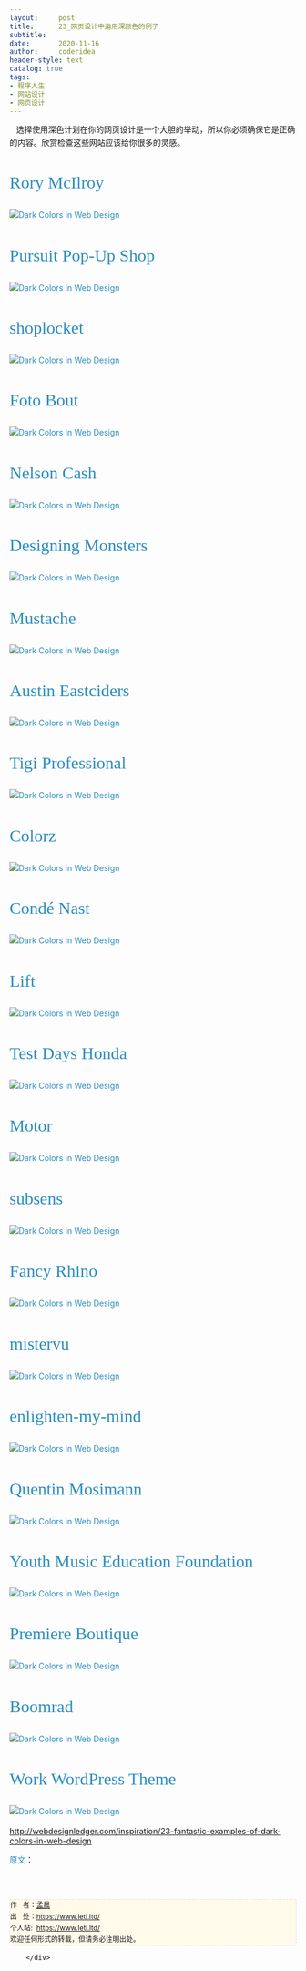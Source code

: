```yaml
---
layout:     post
title:      23_网页设计中运用深颜色的例子
subtitle:   
date:       2020-11-16
author:     coderidea
header-style: text
catalog: true
tags:
- 程序人生
- 网站设计
- 网页设计
--- 
```

<div class="postBody">
			<div id="cnblogs_post_body" class="blogpost-body"><p style="line-height:1.6em;margin-left:0px;font-size:14px;"><span><span>   选择使用深色计划在你的网页设计是一个大胆的举动，所以你必须确保它是正确的内容。欣赏</span><span>检查这些网站应该给你很多的灵感。</span></span></p>
<h3 style="margin-left:0px;font-family:Georgia, 'Nimbus Roman No9 L', serif;font-style:normal;font-weight:normal;line-height:1.1em;font-size:30px;"><a style="text-decoration:none;color:#2b8dc0;" href="http://rorymcilroy.com/">Rory McIlroy</a></h3>
<p style="line-height:1.6em;margin-left:0px;font-size:14px;"><a style="text-decoration:none;color:#2b8dc0;" href="http://rorymcilroy.com/"><img class="aligncenter size-full wp-image-3448" style="margin-left:auto;clear:both;border-style:none;" title="Dark Colors in Web Design" src="http://webdesignledger.com/wp-content/uploads/2012/04/darksites01.jpg" alt="Dark Colors in Web Design" /></a></p>
<h3 style="margin-left:0px;font-family:Georgia, 'Nimbus Roman No9 L', serif;font-style:normal;font-weight:normal;line-height:1.1em;font-size:30px;"><a style="text-decoration:none;color:#2b8dc0;" href="http://www.pursuityourself.com/">Pursuit Pop-Up Shop</a></h3>
<p style="line-height:1.6em;margin-left:0px;font-size:14px;"><a style="text-decoration:none;color:#2b8dc0;" href="http://www.pursuityourself.com/"><img class="aligncenter size-full wp-image-3448" style="margin-left:auto;clear:both;border-style:none;" title="Dark Colors in Web Design" src="http://webdesignledger.com/wp-content/uploads/2012/04/darksites02.jpg" alt="Dark Colors in Web Design" /></a></p>
<h3 style="margin-left:0px;font-family:Georgia, 'Nimbus Roman No9 L', serif;font-style:normal;font-weight:normal;line-height:1.1em;font-size:30px;"><a style="text-decoration:none;color:#2b8dc0;" href="https://www.shoplocket.com/">shoplocket</a></h3>
<p style="line-height:1.6em;margin-left:0px;font-size:14px;"><a style="text-decoration:none;color:#2b8dc0;" href="https://www.shoplocket.com/"><img class="aligncenter size-full wp-image-3448" style="margin-left:auto;clear:both;border-style:none;" title="Dark Colors in Web Design" src="http://webdesignledger.com/wp-content/uploads/2012/04/darksites03.jpg" alt="Dark Colors in Web Design" /></a></p>
<h3 style="margin-left:0px;font-family:Georgia, 'Nimbus Roman No9 L', serif;font-style:normal;font-weight:normal;line-height:1.1em;font-size:30px;"><a style="text-decoration:none;color:#2b8dc0;" href="http://fotobout.com/">Foto Bout</a></h3>
<p style="line-height:1.6em;margin-left:0px;font-size:14px;"><a style="text-decoration:none;color:#2b8dc0;" href="http://fotobout.com/"><img class="aligncenter size-full wp-image-3448" style="margin-left:auto;clear:both;border-style:none;" title="Dark Colors in Web Design" src="http://webdesignledger.com/wp-content/uploads/2012/04/darksites04.jpg" alt="Dark Colors in Web Design" /></a></p>
<h3 style="margin-left:0px;font-family:Georgia, 'Nimbus Roman No9 L', serif;font-style:normal;font-weight:normal;line-height:1.1em;font-size:30px;"><a style="text-decoration:none;color:#2b8dc0;" href="http://www.nelsoncash.com/">Nelson Cash</a></h3>
<p style="line-height:1.6em;margin-left:0px;font-size:14px;"><a style="text-decoration:none;color:#2b8dc0;" href="http://www.nelsoncash.com/"><img class="aligncenter size-full wp-image-3448" style="margin-left:auto;clear:both;border-style:none;" title="Dark Colors in Web Design" src="http://webdesignledger.com/wp-content/uploads/2012/04/darksites05.jpg" alt="Dark Colors in Web Design" /></a></p>
<h3 style="margin-left:0px;font-family:Georgia, 'Nimbus Roman No9 L', serif;font-style:normal;font-weight:normal;line-height:1.1em;font-size:30px;"><a style="text-decoration:none;color:#2b8dc0;" href="http://designingmonsters.com/">Designing Monsters</a></h3>
<p style="line-height:1.6em;margin-left:0px;font-size:14px;"><a style="text-decoration:none;color:#2b8dc0;" href="http://designingmonsters.com/"><img class="aligncenter size-full wp-image-3448" style="margin-left:auto;clear:both;border-style:none;" title="Dark Colors in Web Design" src="http://webdesignledger.com/wp-content/uploads/2012/04/darksites06.jpg" alt="Dark Colors in Web Design" /></a></p>
<h3 style="margin-left:0px;font-family:Georgia, 'Nimbus Roman No9 L', serif;font-style:normal;font-weight:normal;line-height:1.1em;font-size:30px;"><a style="text-decoration:none;color:#2b8dc0;" href="http://www.mustache.dk/#/Work/rodekors">Mustache</a></h3>
<p style="line-height:1.6em;margin-left:0px;font-size:14px;"><a style="text-decoration:none;color:#2b8dc0;" href="http://www.mustache.dk/#/Work/rodekors"><img class="aligncenter size-full wp-image-3448" style="margin-left:auto;clear:both;border-style:none;" title="Dark Colors in Web Design" src="http://webdesignledger.com/wp-content/uploads/2012/04/darksites07.jpg" alt="Dark Colors in Web Design" /></a></p>
<h3 style="margin-left:0px;font-family:Georgia, 'Nimbus Roman No9 L', serif;font-style:normal;font-weight:normal;line-height:1.1em;font-size:30px;"><a style="text-decoration:none;color:#2b8dc0;" href="http://www.austineastciders.com/">Austin Eastciders</a></h3>
<p style="line-height:1.6em;margin-left:0px;font-size:14px;"><a style="text-decoration:none;color:#2b8dc0;" href="http://www.austineastciders.com/"><img class="aligncenter size-full wp-image-3448" style="margin-left:auto;clear:both;border-style:none;" title="Dark Colors in Web Design" src="http://webdesignledger.com/wp-content/uploads/2012/04/darksites08.jpg" alt="Dark Colors in Web Design" /></a></p>
<h3 style="margin-left:0px;font-family:Georgia, 'Nimbus Roman No9 L', serif;font-style:normal;font-weight:normal;line-height:1.1em;font-size:30px;"><a style="text-decoration:none;color:#2b8dc0;" href="http://www.tigiprofessional.com/">Tigi Professional</a></h3>
<p style="line-height:1.6em;margin-left:0px;font-size:14px;"><a style="text-decoration:none;color:#2b8dc0;" href="http://www.tigiprofessional.com/"><img class="aligncenter size-full wp-image-3448" style="margin-left:auto;clear:both;border-style:none;" title="Dark Colors in Web Design" src="http://webdesignledger.com/wp-content/uploads/2012/04/darksites09.jpg" alt="Dark Colors in Web Design" /></a></p>
<h3 style="margin-left:0px;font-family:Georgia, 'Nimbus Roman No9 L', serif;font-style:normal;font-weight:normal;line-height:1.1em;font-size:30px;"><a style="text-decoration:none;color:#2b8dc0;" href="http://www.colorz.fr/#!/en">Colorz</a></h3>
<p style="line-height:1.6em;margin-left:0px;font-size:14px;"><a style="text-decoration:none;color:#2b8dc0;" href="http://www.colorz.fr/#!/en"><img class="aligncenter size-full wp-image-3448" style="margin-left:auto;clear:both;border-style:none;" title="Dark Colors in Web Design" src="http://webdesignledger.com/wp-content/uploads/2012/04/darksites10.jpg" alt="Dark Colors in Web Design" /></a></p>
<h3 style="margin-left:0px;font-family:Georgia, 'Nimbus Roman No9 L', serif;font-style:normal;font-weight:normal;line-height:1.1em;font-size:30px;"><a style="text-decoration:none;color:#2b8dc0;" href="http://www.condenast.com/">Condé Nast</a></h3>
<p style="line-height:1.6em;margin-left:0px;font-size:14px;"><a style="text-decoration:none;color:#2b8dc0;" href="http://www.condenast.com/"><img class="aligncenter size-full wp-image-3448" style="margin-left:auto;clear:both;border-style:none;" title="Dark Colors in Web Design" src="http://webdesignledger.com/wp-content/uploads/2012/04/darksites11.jpg" alt="Dark Colors in Web Design" /></a></p>
<h3 style="margin-left:0px;font-family:Georgia, 'Nimbus Roman No9 L', serif;font-style:normal;font-weight:normal;line-height:1.1em;font-size:30px;"><a style="text-decoration:none;color:#2b8dc0;" href="http://www.lift-mag.com/">Lift</a></h3>
<p style="line-height:1.6em;margin-left:0px;font-size:14px;"><a style="text-decoration:none;color:#2b8dc0;" href="http://www.lift-mag.com/"><img class="aligncenter size-full wp-image-3448" style="margin-left:auto;clear:both;border-style:none;" title="Dark Colors in Web Design" src="http://webdesignledger.com/wp-content/uploads/2012/04/darksites12.jpg" alt="Dark Colors in Web Design" /></a></p>
<h3 style="margin-left:0px;font-family:Georgia, 'Nimbus Roman No9 L', serif;font-style:normal;font-weight:normal;line-height:1.1em;font-size:30px;"><a style="text-decoration:none;color:#2b8dc0;" href="http://testdays.hondamoto.ch/">Test Days Honda</a></h3>
<p style="line-height:1.6em;margin-left:0px;font-size:14px;"><a style="text-decoration:none;color:#2b8dc0;" href="http://testdays.hondamoto.ch/"><img class="aligncenter size-full wp-image-3448" style="margin-left:auto;clear:both;border-style:none;" title="Dark Colors in Web Design" src="http://webdesignledger.com/wp-content/uploads/2012/04/darksites13.jpg" alt="Dark Colors in Web Design" /></a></p>
<h3 style="margin-left:0px;font-family:Georgia, 'Nimbus Roman No9 L', serif;font-style:normal;font-weight:normal;line-height:1.1em;font-size:30px;"><a style="text-decoration:none;color:#2b8dc0;" href="http://www.motorvfx.com/en/work/">Motor</a></h3>
<p style="line-height:1.6em;margin-left:0px;font-size:14px;"><a style="text-decoration:none;color:#2b8dc0;" href="http://www.motorvfx.com/en/work/"><img class="aligncenter size-full wp-image-3448" style="margin-left:auto;clear:both;border-style:none;" title="Dark Colors in Web Design" src="http://webdesignledger.com/wp-content/uploads/2012/04/darksites14.jpg" alt="Dark Colors in Web Design" /></a></p>
<h3 style="margin-left:0px;font-family:Georgia, 'Nimbus Roman No9 L', serif;font-style:normal;font-weight:normal;line-height:1.1em;font-size:30px;"><a style="text-decoration:none;color:#2b8dc0;" href="http://www.subsens.com/">subsens</a></h3>
<p style="line-height:1.6em;margin-left:0px;font-size:14px;"><a style="text-decoration:none;color:#2b8dc0;" href="http://www.subsens.com/"><img class="aligncenter size-full wp-image-3448" style="margin-left:auto;clear:both;border-style:none;" title="Dark Colors in Web Design" src="http://webdesignledger.com/wp-content/uploads/2012/04/darksites15.jpg" alt="Dark Colors in Web Design" /></a></p>
<h3 style="margin-left:0px;font-family:Georgia, 'Nimbus Roman No9 L', serif;font-style:normal;font-weight:normal;line-height:1.1em;font-size:30px;"><a style="text-decoration:none;color:#2b8dc0;" href="http://fancyrhino.com/">Fancy Rhino</a></h3>
<p style="line-height:1.6em;margin-left:0px;font-size:14px;"><a style="text-decoration:none;color:#2b8dc0;" href="http://fancyrhino.com/"><img class="aligncenter size-full wp-image-3448" style="margin-left:auto;clear:both;border-style:none;" title="Dark Colors in Web Design" src="http://webdesignledger.com/wp-content/uploads/2012/04/darksites16.jpg" alt="Dark Colors in Web Design" /></a></p>
<h3 style="margin-left:0px;font-family:Georgia, 'Nimbus Roman No9 L', serif;font-style:normal;font-weight:normal;line-height:1.1em;font-size:30px;"><a style="text-decoration:none;color:#2b8dc0;" href="http://mistervu.com/">mistervu</a></h3>
<p style="line-height:1.6em;margin-left:0px;font-size:14px;"><a style="text-decoration:none;color:#2b8dc0;" href="http://mistervu.com/"><img class="aligncenter size-full wp-image-3448" style="margin-left:auto;clear:both;border-style:none;" title="Dark Colors in Web Design" src="http://webdesignledger.com/wp-content/uploads/2012/04/darksites17.jpg" alt="Dark Colors in Web Design" /></a></p>
<h3 style="margin-left:0px;font-family:Georgia, 'Nimbus Roman No9 L', serif;font-style:normal;font-weight:normal;line-height:1.1em;font-size:30px;"><a style="text-decoration:none;color:#2b8dc0;" href="http://www.enlighten-my-mind.com/">enlighten-my-mind</a></h3>
<p style="line-height:1.6em;margin-left:0px;font-size:14px;"><a style="text-decoration:none;color:#2b8dc0;" href="http://www.enlighten-my-mind.com/"><img class="aligncenter size-full wp-image-3448" style="margin-left:auto;clear:both;border-style:none;" title="Dark Colors in Web Design" src="http://webdesignledger.com/wp-content/uploads/2012/04/darksites18.jpg" alt="Dark Colors in Web Design" /></a></p>
<h3 style="margin-left:0px;font-family:Georgia, 'Nimbus Roman No9 L', serif;font-style:normal;font-weight:normal;line-height:1.1em;font-size:30px;"><a style="text-decoration:none;color:#2b8dc0;" href="http://quentinmosimann.com/#!home">Quentin Mosimann</a></h3>
<p style="line-height:1.6em;margin-left:0px;font-size:14px;"><a style="text-decoration:none;color:#2b8dc0;" href="http://quentinmosimann.com/#!home"><img class="aligncenter size-full wp-image-3448" style="margin-left:auto;clear:both;border-style:none;" title="Dark Colors in Web Design" src="http://webdesignledger.com/wp-content/uploads/2012/04/darksites19.jpg" alt="Dark Colors in Web Design" /></a></p>
<h3 style="margin-left:0px;font-family:Georgia, 'Nimbus Roman No9 L', serif;font-style:normal;font-weight:normal;line-height:1.1em;font-size:30px;"><a style="text-decoration:none;color:#2b8dc0;" href="http://ymefusa.org/">Youth Music Education Foundation</a></h3>
<p style="line-height:1.6em;margin-left:0px;font-size:14px;"><a style="text-decoration:none;color:#2b8dc0;" href="http://ymefusa.org/"><img class="aligncenter size-full wp-image-3448" style="margin-left:auto;clear:both;border-style:none;" title="Dark Colors in Web Design" src="http://webdesignledger.com/wp-content/uploads/2012/04/darksites20.jpg" alt="Dark Colors in Web Design" /></a></p>
<h3 style="margin-left:0px;font-family:Georgia, 'Nimbus Roman No9 L', serif;font-style:normal;font-weight:normal;line-height:1.1em;font-size:30px;"><a style="text-decoration:none;color:#2b8dc0;" href="http://www.premiereboutique.it/">Premiere Boutique</a></h3>
<p style="line-height:1.6em;margin-left:0px;font-size:14px;"><a style="text-decoration:none;color:#2b8dc0;" href="http://www.premiereboutique.it/"><img class="aligncenter size-full wp-image-3448" style="margin-left:auto;clear:both;border-style:none;" title="Dark Colors in Web Design" src="http://webdesignledger.com/wp-content/uploads/2012/04/darksites21.jpg" alt="Dark Colors in Web Design" /></a></p>
<h3 style="margin-left:0px;font-family:Georgia, 'Nimbus Roman No9 L', serif;font-style:normal;font-weight:normal;line-height:1.1em;font-size:30px;"><a style="text-decoration:none;color:#2b8dc0;" href="http://www.boomrad.com/">Boomrad</a></h3>
<p style="line-height:1.6em;margin-left:0px;font-size:14px;"><a style="text-decoration:none;color:#2b8dc0;" href="http://www.boomrad.com/"><img class="aligncenter size-full wp-image-3448" style="margin-left:auto;clear:both;border-style:none;" title="Dark Colors in Web Design" src="http://webdesignledger.com/wp-content/uploads/2012/04/darksites22.jpg" alt="Dark Colors in Web Design" /></a></p>
<h3 style="margin-left:0px;font-family:Georgia, 'Nimbus Roman No9 L', serif;font-style:normal;font-weight:normal;line-height:1.1em;font-size:30px;"><a style="text-decoration:none;color:#2b8dc0;" title="premium wordpress themes" href="http://themetrust.com/demos/work/">Work WordPress Theme</a></h3>
<p style="line-height:1.6em;margin-left:0px;font-size:14px;"><a style="text-decoration:none;color:#2b8dc0;" href="http://themetrust.com/demos/work/"><img class="aligncenter size-full wp-image-3448" style="margin-left:auto;clear:both;border-style:none;" title="Dark Colors in Web Design" src="http://webdesignledger.com/wp-content/uploads/2012/04/darksites23.jpg" alt="Dark Colors in Web Design" /></a></p>
<p><a href="http://webdesignledger.com/inspiration/23-fantastic-examples-of-dark-colors-in-web-design">http://webdesignledger.com/inspiration/23-fantastic-examples-of-dark-colors-in-web-design</a></p>
<p style="line-height:1.6em;margin-left:0px;font-size:14px;"><a style="text-decoration:none;color:#2b8dc0;" href="http://www.cssdesignawards.com/">原文</a>：</p>
<div style="color:#4c4c4c;font-family:Arial, sans-serif;font-size:13px;line-height:normal;"><span><span> </span></span></div>


<div id="ckepop"> </div>
<div>
<p id="PSignature" style="line-height:20px;background:#FFFAEA no-repeat 2% 50%;font-size:12px;border:#e0e0e0 1px dashed;">作   者：<a href="https://www.leti.ltd/">孟晨</a> <br /> 出   处：<a href="https://www.leti.ltd/">https://www.leti.ltd/</a> <br />个人站:  <a href="https://www.leti.ltd/">https://www.leti.ltd/</a><br />欢迎任何形式的转载，但请务必注明出处。</p>
</div></div><div id="MySignature"></div>
<div class="clear"></div>
<div id="blog_post_info_block">
<div id="BlogPostCategory"></div>
<div id="EntryTag"></div>
<div id="blog_post_info">
</div>
<div class="clear"></div>
<div id="post_next_prev"></div>
</div>


		</div>